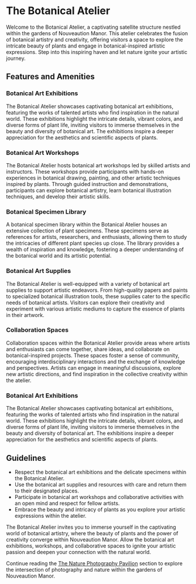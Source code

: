 # The Botanical Atelier

Welcome to the Botanical Atelier, a captivating satellite structure nestled within the gardens of Nouveaution Manor. This atelier celebrates the fusion of botanical artistry and creativity, offering visitors a space to explore the intricate beauty of plants and engage in botanical-inspired artistic expressions. Step into this inspiring haven and let nature ignite your artistic journey.

## Features and Amenities

### Botanical Art Exhibitions
The Botanical Atelier showcases captivating botanical art exhibitions, featuring the works of talented artists who find inspiration in the natural world. These exhibitions highlight the intricate details, vibrant colors, and diverse forms of plant life, inviting visitors to immerse themselves in the beauty and diversity of botanical art. The exhibitions inspire a deeper appreciation for the aesthetics and scientific aspects of plants.

### Botanical Art Workshops
The Botanical Atelier hosts botanical art workshops led by skilled artists and instructors. These workshops provide participants with hands-on experiences in botanical drawing, painting, and other artistic techniques inspired by plants. Through guided instruction and demonstrations, participants can explore botanical artistry, learn botanical illustration techniques, and develop their artistic skills.

### Botanical Specimen Library
A botanical specimen library within the Botanical Atelier houses an extensive collection of plant specimens. These specimens serve as references for artists, researchers, and enthusiasts, allowing them to study the intricacies of different plant species up close. The library provides a wealth of inspiration and knowledge, fostering a deeper understanding of the botanical world and its artistic potential.

### Botanical Art Supplies
The Botanical Atelier is well-equipped with a variety of botanical art supplies to support artistic endeavors. From high-quality papers and paints to specialized botanical illustration tools, these supplies cater to the specific needs of botanical artists. Visitors can explore their creativity and experiment with various artistic mediums to capture the essence of plants in their artwork.

### Collaboration Spaces
Collaboration spaces within the Botanical Atelier provide areas where artists and enthusiasts can come together, share ideas, and collaborate on botanical-inspired projects. These spaces foster a sense of community, encouraging interdisciplinary interactions and the exchange of knowledge and perspectives. Artists can engage in meaningful discussions, explore new artistic directions, and find inspiration in the collective creativity within the atelier.

### Botanical Art Exhibitions
The Botanical Atelier showcases captivating botanical art exhibitions, featuring the works of talented artists who find inspiration in the natural world. These exhibitions highlight the intricate details, vibrant colors, and diverse forms of plant life, inviting visitors to immerse themselves in the beauty and diversity of botanical art. The exhibitions inspire a deeper appreciation for the aesthetics and scientific aspects of plants.

## Guidelines

- Respect the botanical art exhibitions and the delicate specimens within the Botanical Atelier.
- Use the botanical art supplies and resources with care and return them to their designated places.
- Participate in botanical art workshops and collaborative activities with an open mind and respect for fellow artists.
- Embrace the beauty and intricacy of plants as you explore your artistic expressions within the atelier.

The Botanical Atelier invites you to immerse yourself in the captivating world of botanical artistry, where the beauty of plants and the power of creativity converge within Nouveaution Manor. Allow the botanical art exhibitions, workshops, and collaborative spaces to ignite your artistic passion and deepen your connection with the natural world.

Continue reading the [The Nature Photography Pavilion](../06-the-nature-photography-pavilion/index.md) section to explore the intersection of photography and nature within the gardens of Nouveaution Manor.

